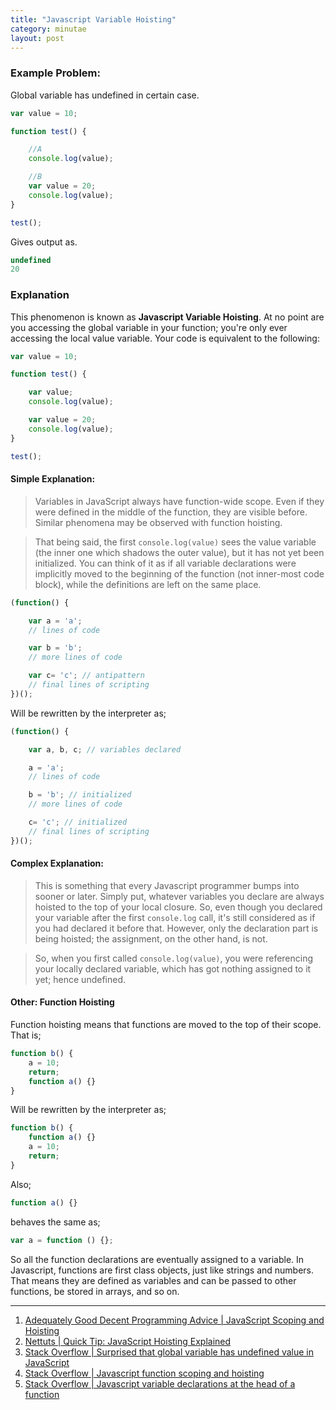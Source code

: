 ```yaml
---
title: "Javascript Variable Hoisting"
category: minutae
layout: post
---
```


### Example Problem:

Global variable has undefined in certain case.

``` javascript
var value = 10;

function test() {

    //A
    console.log(value);

    //B
    var value = 20;
    console.log(value);
}

test();
```

Gives output as.

``` javascript
undefined
20
```

### Explanation

This phenomenon is known as __Javascript Variable Hoisting__. At no point are
you accessing the global variable in your function; you're only ever
accessing the local value variable. Your code is equivalent to the
following:

``` javascript
var value = 10;

function test() {

    var value;
    console.log(value);

    var value = 20;
    console.log(value);
}

test();
```

#### Simple Explanation:

> Variables in JavaScript always have function-wide scope. Even if they were
> defined in the middle of the function, they are visible before. Similar
> phenomena may be observed with function hoisting.

> That being said, the first `console.log(value)` sees the value variable (the
> inner one which shadows the outer value), but it has not yet been initialized.
> You can think of it as if all variable declarations were implicitly moved to
> the beginning of the function (not inner-most code block), while the
> definitions are left on the same place.

``` javascript
(function() {

    var a = 'a';
    // lines of code

    var b = 'b';
    // more lines of code

    var c= 'c'; // antipattern
    // final lines of scripting
})();
```

Will be rewritten by the interpreter as;

``` javascript
(function() {

    var a, b, c; // variables declared

    a = 'a';
    // lines of code

    b = 'b'; // initialized
    // more lines of code

    c= 'c'; // initialized
    // final lines of scripting
})();
```

#### Complex Explanation:

> This is something that every Javascript programmer bumps into sooner or later.
> Simply put, whatever variables you declare are always hoisted to the top of
> your local closure. So, even though you declared your variable after the first
> `console.log` call, it's still considered as if you had declared it before
> that. However, only the declaration part is being hoisted; the assignment, on
> the other hand, is not.

> So, when you first called `console.log(value)`, you were referencing your
> locally declared variable, which has got nothing assigned to it yet; hence
> undefined.

#### Other: Function Hoisting

Function hoisting means that functions are moved to the top of their scope. That
is;

``` javascript
function b() {
    a = 10;
    return;
    function a() {}
}
```

Will be rewritten by the interpreter as;

``` javascript
function b() {
    function a() {}
    a = 10;
    return;
}
```

Also;

``` javascript
function a() {}
```

behaves the same as;

``` javascript
var a = function () {};
```

So all the function declarations are eventually assigned to a variable. In
Javascript, functions are first class objects, just like strings and numbers.
That means they are defined as variables and can be passed to other functions,
be stored in arrays, and so on.

---

1. [Adequately Good Decent Programming Advice | JavaScript Scoping and Hoisting][1]
2. [Nettuts | Quick Tip: JavaScript Hoisting Explained][2]
3. [Stack Overflow | Surprised that global variable has undefined value in JavaScript][3]
4. [Stack Overflow | Javascript function scoping and hoisting][4]
5. [Stack Overflow | Javascript variable declarations at the head of a function][5]

[1]: http://www.adequatelygood.com/JavaScript-Scoping-and-Hoisting.html
[2]: http://net.tutsplus.com/tutorials/javascript-ajax/quick-tip-javascript-hoisting-explained/
[3]: http://stackoverflow.com/questions/9085839/surprised-that-global-variable-has-undefined-value-in-
[4]: http://stackoverflow.com/questions/7506844/javascript-function-scoping-and-hoisting
[5]: http://stackoverflow.com/questions/8351293/javascript-variable-declarations-at-the-head-of-a-function
